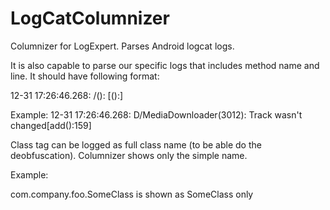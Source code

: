 LogCatColumnizer
================

Columnizer for LogExpert. Parses Android logcat logs. 

It is also capable to parse our specific logs that includes method name and line. It should have following format:

12-31 17:26:46.268: <level>/<class tag>(<TID>): <log message>[<method>():<line>]

Example:
12-31 17:26:46.268: D/MediaDownloader(3012): Track wasn't changed[add():159]

Class tag can be logged as full class name (to be able do the deobfuscation). Columnizer shows only the simple name.


Example:

com.company.foo.SomeClass is shown as SomeClass only
